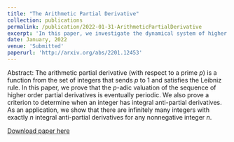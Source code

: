 ```yaml
---
title: "The Arithmetic Partial Derivative"
collection: publications
permalink: /publication/2022-01-31-ArithmeticPartialDerivative
excerpt: 'In this paper, we investigate the dynamical system of higher order of arithmetic partial derivatives. We show that there are infinitely many numbers with exactly n anti-partial derivatives for any nonnegative integer n. This is a joint work with Brad Emmons.'
date: January, 2022
venue: 'Submitted'
paperurl: 'http://arxiv.org/abs/2201.12453'
---
```

Abstract: The arithmetic partial derivative (with respect to a prime <var>p</var>) is a function from the set of integers that sends <var>p</var> to 1 and satisfies the Leibniz rule. In this paper, we prove that the <var>p</var>-adic valuation of the sequence of higher order partial derivatives is eventually periodic. We also prove a criterion to determine when an integer has integral anti-partial derivatives. As an application, we show that there are infinitely many integers with exactly <var>n</var> integral anti-partial derivatives for any nonnegative integer <var>n</var>.

[Download paper here](http://arxiv.org/abs/2201.12453)